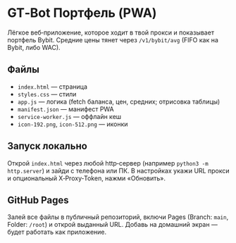 # GT‑Bot Портфель (PWA)

Лёгкое веб‑приложение, которое ходит в твой прокси и показывает портфель Bybit.
Средние цены тянет через `/v1/bybit/avg` (FIFO как на Bybit, либо WAC).

## Файлы
- `index.html` — страница
- `styles.css` — стили
- `app.js` — логика (fetch баланса, цен, средних; отрисовка таблицы)
- `manifest.json` — манифест PWA
- `service-worker.js` — оффлайн кеш
- `icon-192.png`, `icon-512.png` — иконки

## Запуск локально
Открой `index.html` через любой http‑сервер (например `python3 -m http.server`) и зайди с телефона или ПК.
В настройках укажи URL прокси и опциональный X‑Proxy‑Token, нажми «Обновить».

## GitHub Pages
Залей все файлы в публичный репозиторий, включи Pages (Branch: `main`, Folder: `/root`) и открой выданный URL.
Добавь на домашний экран — будет работать как приложение.
